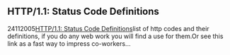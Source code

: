 <article><h2>HTTP/1.1: Status Code Definitions</h2><time><span class="day">24</span><span class="month">11</span><span class="year">2005</span></time><a href="http://www.w3.org/Protocols/rfc2616/rfc2616-sec10.html">HTTP/1.1: Status Code Definitions</a>list of http codes and their definitions, if you do any web work you will find a use for them.Or see this link as a fast way to impress co-workers...</article>